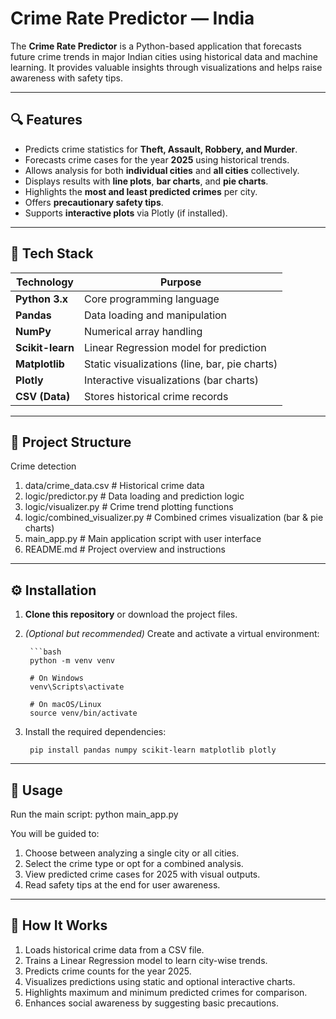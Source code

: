 # Crime Rate Predictor — India

The **Crime Rate Predictor** is a Python-based application that forecasts future crime trends in major Indian cities using historical data and machine learning. It provides valuable insights through visualizations and helps raise awareness with safety tips.

---

## 🔍 Features

- Predicts crime statistics for **Theft, Assault, Robbery, and Murder**.
- Forecasts crime cases for the year **2025** using historical trends.
- Allows analysis for both **individual cities** and **all cities** collectively.
- Displays results with **line plots**, **bar charts**, and **pie charts**.
- Highlights the **most and least predicted crimes** per city.
- Offers **precautionary safety tips**.
- Supports **interactive plots** via Plotly (if installed).

---

## 🧰 Tech Stack

|    Technology     |               Purpose                         |
|------------------ |---------------------------------------------- |
| **Python 3.x**    | Core programming language                     |
| **Pandas**        | Data loading and manipulation                 |
| **NumPy**         | Numerical array handling                      |
| **Scikit-learn**  | Linear Regression model for prediction        |
| **Matplotlib**    | Static visualizations (line, bar, pie charts) |
| **Plotly**        | Interactive visualizations (bar charts)       |
| **CSV (Data)**    | Stores historical crime records               |

---

## 📁 Project Structure

Crime detection
1. data/crime_data.csv                 # Historical crime data
2. logic/predictor.py                  # Data loading and prediction logic
3. logic/visualizer.py                 # Crime trend plotting functions
4. logic/combined_visualizer.py        # Combined crimes visualization (bar & pie charts)
5. main_app.py                         # Main application script with user interface
6. README.md                           # Project overview and instructions

---

## ⚙️ Installation

1. **Clone this repository** or download the project files.

2. *(Optional but recommended)* Create and activate a virtual environment:

        ```bash
        python -m venv venv
        
        # On Windows
        venv\Scripts\activate
        
        # On macOS/Linux
        source venv/bin/activate

3. Install the required dependencies:
        
        pip install pandas numpy scikit-learn matplotlib plotly

---

## 🚀 Usage

Run the main script:
    python main_app.py

You will be guided to:
1. Choose between analyzing a single city or all cities.
2. Select the crime type or opt for a combined analysis.
3. View predicted crime cases for 2025 with visual outputs.
4. Read safety tips at the end for user awareness.

---

## 🧠 How It Works

1. Loads historical crime data from a CSV file.
2. Trains a Linear Regression model to learn city-wise trends.
3. Predicts crime counts for the year 2025.
4. Visualizes predictions using static and optional interactive charts.
5. Highlights maximum and minimum predicted crimes for comparison.
6. Enhances social awareness by suggesting basic precautions.
